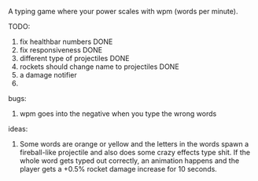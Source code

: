 A typing game where your power scales with wpm (words per minute).

TODO:

1. fix healthbar numbers DONE
2. fix responsiveness DONE
3. different type of projectiles DONE
4. rockets should change name to projectiles DONE
5. a damage notifier
6.

bugs:

1. wpm goes into the negative when you type the wrong words

ideas:

1. Some words are orange or yellow and the letters in the words spawn a fireball-like projectile and also does some crazy effects type shit. If the whole word gets typed out correctly, an animation happens and the player gets a +0.5% rocket damage increase for 10 seconds.
